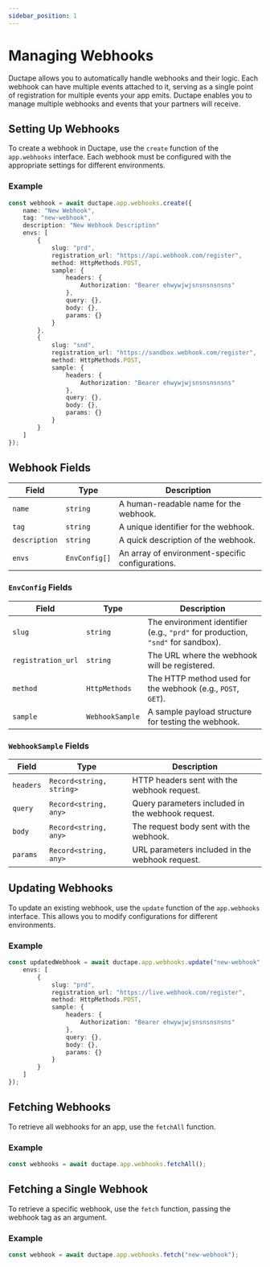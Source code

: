 ```yaml
---
sidebar_position: 1
---
```


# Managing Webhooks  

Ductape allows you to automatically handle webhooks and their logic. Each webhook can have multiple events attached to it, serving as a single point of registration for multiple events your app emits. Ductape enables you to manage multiple webhooks and events that your partners will receive.  

## Setting Up Webhooks  

To create a webhook in Ductape, use the `create` function of the `app.webhooks` interface. Each webhook must be configured with the appropriate settings for different environments.  

### Example  

```typescript
const webhook = await ductape.app.webhooks.create({
    name: "New Webhook",
    tag: "new-webhook",
    description: "New Webhook Description"
    envs: [
        {
            slug: "prd",
            registration_url: "https://api.webhook.com/register",
            method: HttpMethods.POST,
            sample: {
                headers: {
                    Authorization: "Bearer ehwywjwjsnsnsnsnsns"
                },
                query: {},
                body: {},
                params: {}
            }
        },
        {
            slug: "snd",
            registration_url: "https://sandbox.webhook.com/register",
            method: HttpMethods.POST,
            sample: {
                headers: {
                    Authorization: "Bearer ehwywjwjsnsnsnsnsns"
                },
                query: {},
                body: {},
                params: {}
            }
        }
    ]
});
```

## Webhook Fields  

| Field              | Type                 | Description |
|--------------------|----------------------|-------------|
| `name`            | `string`             | A human-readable name for the webhook. |
| `tag`             | `string`             | A unique identifier for the webhook. |
| `description`     | `string`             | A quick description of the webhook.  |
| `envs`            | `EnvConfig[]`        | An array of environment-specific configurations. |

### `EnvConfig` Fields  

| Field              | Type                 | Description |
|--------------------|----------------------|-------------|
| `slug`            | `string`             | The environment identifier (e.g., `"prd"` for production, `"snd"` for sandbox). |
| `registration_url` | `string`             | The URL where the webhook will be registered. |
| `method`          | `HttpMethods`        | The HTTP method used for the webhook (e.g., `POST`, `GET`). |
| `sample`          | `WebhookSample`      | A sample payload structure for testing the webhook. |

### `WebhookSample` Fields  

| Field      | Type                 | Description |
|-----------|----------------------|-------------|
| `headers` | `Record<string, string>` | HTTP headers sent with the webhook request. |
| `query`   | `Record<string, any>` | Query parameters included in the webhook request. |
| `body`    | `Record<string, any>` | The request body sent with the webhook. |
| `params`  | `Record<string, any>` | URL parameters included in the webhook request. |

## Updating Webhooks  

To update an existing webhook, use the `update` function of the `app.webhooks` interface. This allows you to modify configurations for different environments.  

### Example  

```typescript
const updatedWebhook = await ductape.app.webhooks.update("new-webhook", {
    envs: [
        {
            slug: "prd",
            registration_url: "https://live.webhook.com/register",
            method: HttpMethods.POST,
            sample: {
                headers: {
                    Authorization: "Bearer ehwywjwjsnsnsnsnsns"
                },
                query: {},
                body: {},
                params: {}
            }
        }
    ]
});
```


## Fetching Webhooks  

To retrieve all webhooks for an app, use the `fetchAll` function.  

### Example  

```typescript
const webhooks = await ductape.app.webhooks.fetchAll();
```

## Fetching a Single Webhook  

To retrieve a specific webhook, use the `fetch` function, passing the webhook tag as an argument.  

### Example  

```typescript
const webhook = await ductape.app.webhooks.fetch("new-webhook");
```
